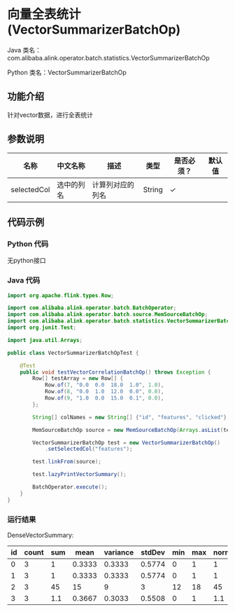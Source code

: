 # 向量全表统计 (VectorSummarizerBatchOp)
Java 类名：com.alibaba.alink.operator.batch.statistics.VectorSummarizerBatchOp

Python 类名：VectorSummarizerBatchOp


## 功能介绍

针对vector数据，进行全表统计

## 参数说明


| 名称 | 中文名称 | 描述 | 类型 | 是否必须？ | 默认值 |
| --- | --- | --- | --- | --- | --- |
| selectedCol | 选中的列名 | 计算列对应的列名 | String | ✓ |  |



## 代码示例
### Python 代码
无python接口
 
### Java 代码
```java
import org.apache.flink.types.Row;

import com.alibaba.alink.operator.batch.BatchOperator;
import com.alibaba.alink.operator.batch.source.MemSourceBatchOp;
import com.alibaba.alink.operator.batch.statistics.VectorSummarizerBatchOp;
import org.junit.Test;

import java.util.Arrays;

public class VectorSummarizerBatchOpTest {

	@Test
	public void testVectorCorrelationBatchOp() throws Exception {
		Row[] testArray = new Row[] {
			Row.of(7, "0.0  0.0  18.0  1.0", 1.0),
			Row.of(8, "0.0  1.0  12.0  0.0", 0.0),
			Row.of(9, "1.0  0.0  15.0  0.1", 0.0),
		};

		String[] colNames = new String[] {"id", "features", "clicked"};

		MemSourceBatchOp source = new MemSourceBatchOp(Arrays.asList(testArray), colNames);

		VectorSummarizerBatchOp test = new VectorSummarizerBatchOp()
			.setSelectedCol("features");

		test.linkFrom(source);

		test.lazyPrintVectorSummary();

		BatchOperator.execute();
	}
}

```

### 运行结果

DenseVectorSummary:

| id|count|sum|  mean|variance|stdDev|min|max|normL1| normL2|
|---|-----|---|------|--------|------|---|---|------|-------|
|  0|    3|  1|0.3333|  0.3333|0.5774|  0|  1|     1|      1|
|  1|    3|  1|0.3333|  0.3333|0.5774|  0|  1|     1|      1|
|  2|    3| 45|    15|       9|     3| 12| 18|    45|26.3249|
|  3|    3|1.1|0.3667|  0.3033|0.5508|  0|  1|   1.1|  1.005|

